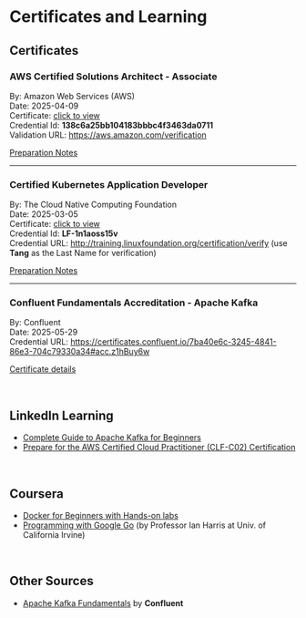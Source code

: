 # Certificates and Learning

## Certificates

### AWS Certified Solutions Architect - Associate

By: Amazon Web Services (AWS)<br/>
Date: 2025-04-09<br/>
Certificate: [click to view](./AWS_SAA_C003_Cert.pdf)<br/>
Credential Id: **138c6a25bb104183bbbc4f3463da0711**<br/>
Validation URL: https://aws.amazon.com/verification <br/>

[Preparation Notes](./prepnotesawssaa.mdprepnotesaws)<br/>

---

### Certified Kubernetes Application Developer

By: The Cloud Native Computing Foundation<br/>
Date: 2025-03-05<br/>
Certificate: [click to view](./WenshiuanTang_CNCF_CKAD_Cert.pdf)<br/>
Credential Id: **LF-1n1aoss15v**<br/>
Credential URL: http://training.linuxfoundation.org/certification/verify (use **Tang** as the Last Name for verification)<br/>

[Preparation Notes](./prepnotesckad.md)<br/>

---

### Confluent Fundamentals Accreditation - Apache Kafka

By: Confluent<br/>
Date: 2025-05-29<br/>
Credential URL: https://certificates.confluent.io/7ba40e6c-3245-4841-86e3-704c79330a34#acc.z1hBuy6w<br/>

[Certificate details](https://training.confluent.io/channeldetail/apache-kafka-fundamentals-and-accreditation)<br/>

<br/>

## LinkedIn Learning

- [Complete Guide to Apache Kafka for Beginners](./LinkedInCert_ApacheKafkaForBeginners.pdf)
- [Prepare for the AWS Certified Cloud Practitioner (CLF-C02) Certification](./LinkedInCert_PrepareForTheAWS_CCP_CLFC02.pdf)

<br/>

## Coursera

- [Docker for Beginners with Hands-on labs](https://www.coursera.org/account/accomplishments/certificate/H92TI72SJNMK)
- [Programming with Google Go](https://www.coursera.org/account/accomplishments/specialization/certificate/0DITD3T6MI5J) (by Professor Ian Harris at Univ. of California Irvine)

<br/>

## Other Sources

- [Apache Kafka Fundamentals](https://training.confluent.io/channeldetail/apache-kafka-fundamentals-and-accreditation) by **Confluent**
